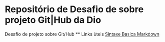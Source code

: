 # Repositório de Desafio de sobre projeto Git|Hub da Dio
Desafio de projeto sobre Git/Hub
** Links ùteis
[Sintaxe Basica Markdown](https://www.markdownguide.org/)
